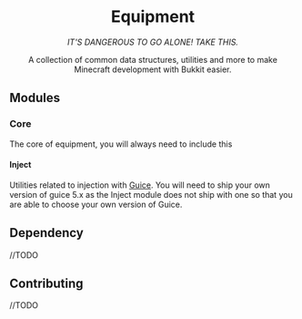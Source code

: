 <div align="center">
<h1>Equipment</h1>

*IT'S DANGEROUS TO GO ALONE! TAKE THIS.*

A collection of common data structures, utilities and more to make Minecraft development with Bukkit easier.
</div>



## Modules

### Core

The core of equipment, you will always need to include this

#### Inject

Utilities related to injection with [Guice](https://github.com/google/guice). You will need to ship your own version of
guice 5.x as the Inject module does not ship with one so that you are able to choose your own version of Guice.

## Dependency

//TODO

## Contributing

//TODO

